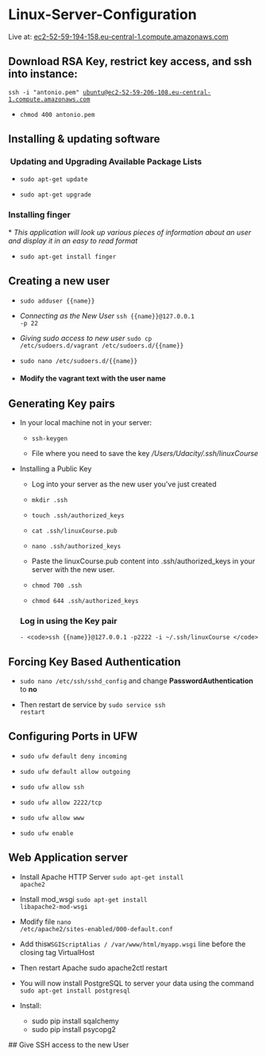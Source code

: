 # Linux-Server-Configuration
Live at: [ec2-52-59-194-158.eu-central-1.compute.amazonaws.com](ec2-52-59-194-158.eu-central-1.compute.amazonaws.com)

## Download RSA Key, restrict key access, and ssh into instance:
 <code>ssh -i "antonio.pem" ubuntu@ec2-52-59-206-108.eu-central-1.compute.amazonaws.com</code>
 * <code>chmod 400 antonio.pem</code>

## Installing & updating software
<h3> Updating and Upgrading Available Package Lists</h3>

  * <code>sudo apt-get update</code>
  
  * <code>sudo apt-get upgrade</code>
   
<h3>Installing finger</h3>
  * <em>This application will look up various pieces of information about an user and display it in an easy to read format
    </em>
  
  * <code>sudo apt-get install finger</code>
 
## Creating a new user
  * <code>sudo adduser {{name}}</code>
  
  * <em>Connecting as the New User</em>
    <code>ssh {{name}}@127.0.0.1 -p 22</code>
  
  * <em>Giving sudo access to new user</em>
  <code>sudo cp /etc/sudoers.d/vagrant /etc/sudoers.d/{{name}}</code>
  
  * <code>sudo nano /etc/sudoers.d/{{name}}</code>
  
  * <h4>Modify the vagrant text with the user name</h4>
  
## Generating Key pairs

  * In your local machine not in your server:
    * <code>ssh-keygen</code>
    
    * File where you need to save the key <em>/Users/Udacity/.ssh/linuxCourse</em>
    
  * Installing a Public Key
  
    * Log into your server as the new user you've just created
    
    * <code>mkdir .ssh</code>
    
    * <code>touch .ssh/authorized_keys</code>
    
    * <code>cat .ssh/linuxCourse.pub</code>
    
    * <code>nano .ssh/authorized_keys</code>
    
    * Paste the linuxCourse.pub content into .ssh/authorized_keys in your server with the new user.
    
    * <code>chmod 700 .ssh</code>
    
    * <code>chmod 644 .ssh/authorized_keys</code>
    
    <h3>Log in using the Key pair</h3>
    
        - <code>ssh {{name}}@127.0.0.1 -p2222 -i ~/.ssh/linuxCourse </code>
        
## Forcing Key Based Authentication
   * <code>sudo nano /etc/ssh/sshd_config</code> and change <b>PasswordAuthentication</b> to <b>no</b>
     
   * Then restart de service by <code>sudo service ssh restart</code>
   
## Configuring Ports in UFW
   * <code>sudo ufw default deny incoming</code>
   
   * <code>sudo ufw default allow outgoing</code>
   
   * <code>sudo ufw allow ssh</code>
   
   * <code>sudo ufw allow 2222/tcp</code>
   
   * <code>sudo ufw allow www</code>
   
   * <code>sudo ufw enable</code>
   
## Web Application server
   * Install Apache HTTP Server <code>sudo apt-get install apache2</code> 
   
   * Install mod_wsgi <code>sudo apt-get install libapache2-mod-wsgi</code>
   
   * Modify file <code>nano /etc/apache2/sites-enabled/000-default.conf</code>
   
   * Add this<code>WSGIScriptAlias / /var/www/html/myapp.wsgi</code> line before the closing tag VirtualHost
   
   * Then restart Apache </code>sudo apache2ctl restart</code>
   
   * You will now install PostgreSQL to server your data using the command <code>sudo apt-get install postgresql</code>
   
   
   
   * Install:
      - sudo pip install sqalchemy
      - sudo pip install psycopg2
    
 ## Give SSH access to the new User
 
